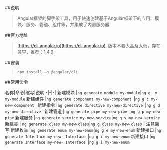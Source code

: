 ##说明
> Angular框架的脚手架工具，用于快速创建基于Angular框架下的应用、模块、服务、管道、组件等，并集成了内置服务器

##官方地址
> [https://cli.angular.io](https://cli.angular.io), 版本不要太高及太低，存在兼容，推荐：1.4.9

##安装
> `npm install –g @angular/cli`

##常用命令
>
名称|命令|缩写|说明
-|-|-|
新建模块 |`ng generate module my-module`|`ng g  m my-module`
新建组件 |`ng generate component my-new-component `|`ng g c my-new-component `
新建指令 |`ng generate directive my-new-directive `|`ng g d my-new-directive `
新建管道 |`ng generate pipe my-new-pipe `|`ng g p my-new-pipe`
新建服务 |`ng generate service my-new-service`|`ng g s my-new-service`
新建类 |  `ng generate class my-new-class`|`ng g class my-new-class` | 注意简写 
新建枚举 |`ng generate enum my-new-enum`|`ng g e my-new-enum`
新建接口 |`ng generate Interface my-new- Interface `|`ng g i my-new-enum`
新建接口 |`ng generate Interface my-new- Interface `|`ng g i my-new-enum`